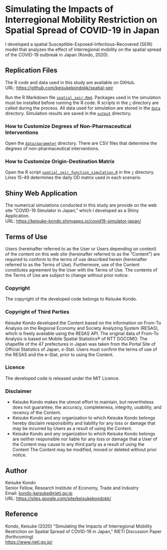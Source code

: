 # Simulating the Impacts of Interregional Mobility Restriction on Spatial Spread of COVID-19 in Japan

I developed a spatial Susceptible-Exposed-Infectious-Recovered (SEIR) model that analyzes the effect of interregional mobility on the spatial spread of the COVID-19 outbreak in Japan (Kondo, 2020). 

## Replication Files
The R code and data used in this study are available on GitHub.  
URL: https://github.com/keisukekondokk/spatial-seir

Run the R Markdown file [`spatial_seir.Rmd`](./spatial_seir.Rmd). Packages used in the simulation must be installed before running the R code. R scripts in the [`r`](/r) directory are called during the process. All data used for simulation are stored in the [`data`](/data) directory. Simulation results are saved in the [`output`](/output) directory.

### How to Customize Degrees of Non-Pharmaceutical Interventions
Open the [`data/parameter`](/data/parameter) directory. There are CSV files that determine the degrees of non-pharmaceutical interventions. 

### How to Customize Origin-Destination Matrix
Open the R script [`spatial_seir_function_simulation.R`](/r/spatial_seir_function_simulation.R) in the [`r`](/r) directory. Lines 15-49 determines the daily OD matrix used in each scenario. 

## Shiny Web Application
The numerical simulations conducted in this study are provide on the web site “COVID-19 Simulator in Japan,” which I developed as a Shiny Application.  
URL: https://keisuke-kondo.shinyapps.io/covid19-simulator-japan/

## Terms of Use
Users (hereinafter referred to as the User or Users depending on context) of the content on this web site (hereinafter referred to as the “Content”) are required to conform to the terms of use described herein (hereinafter referred to as the Terms of Use). Furthermore, use of the Content constitutes agreement by the User with the Terms of Use. The contents of the Terms of Use are subject to change without prior notice.

### Copyright
The copyright of the developed code belongs to Keisuke Kondo.

### Copyright of Third Parties
Keisuke Kondo developed the Content based on the information on From-To Analysis on the Regional Economy and Society Analyzing System (RESAS), which is freely available using the RESAS API. The original data of From-To Analysis is based on Mobile Spatial Statistics&reg; of NTT DOCOMO. The shapefile of the 47 prefectures in Japan was taken from the Portal Site of Official Statistics of Japan, e-Stat. Users must confirm the terms of use of the RESAS and the e-Stat, prior to using the Content.

### Licence
The developed code is released under the MIT Licence.

### Disclaimer 
- Keisuke Kondo makes the utmost effort to maintain, but nevertheless does not guarantee, the accuracy, completeness, integrity, usability, and recency of the Content.
- Keisuke Kondo and any organization to which Keisuke Kondo belongs hereby disclaim responsibility and liability for any loss or damage that may be incurred by Users as a result of using the Content. 
- Keisuke Kondo and any organization to which Keisuke Kondo belongs are neither responsible nor liable for any loss or damage that a User of the Content may cause to any third party as a result of using the Content
The Content may be modified, moved or deleted without prior notice.

## Author
Keisuke Kondo  
Senior Fellow, Research Institute of Economy, Trade and Industry  
Email: kondo-keisuke@rieti.go.jp  
URL: https://sites.google.com/site/keisukekondokk/  

## Reference
Kondo, Keisuke (2020) "Simulating the Impacts of Interregional Mobility Restriction on Spatial Spread of COVID-19 in Japan," RIETI Discussion Paper (forthcoming)  
https://www.rieti.go.jp/  
